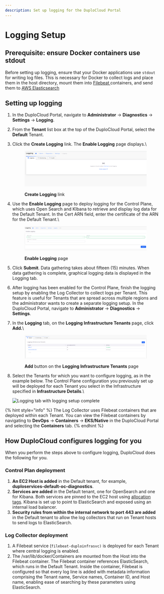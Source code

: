 ```yaml
---
description: Set up logging for the DuploCloud Portal
---
```


# Logging Setup

## Prerequisite: ensure Docker containers use stdout

Before setting up logging, ensure that your Docker applications use `stdout` for writing log files.  This is necessary for Docker to collect logs and place them in the host directory, mount them into [Filebeat ](https://www.elastic.co/beats/filebeat)containers, and send them to [AWS Elasticsearch](https://aws.amazon.com/what-is/elasticsearch/)

## Setting up logging&#x20;

1. In the DuploCloud Portal, navigate to **Administrator** -> **Diagnostics** -> **Settings** -> **Logging**.
2. From the **Tenant** list box at the top of the DuploCloud Portal, select the **Default** Tenant.
3.  Click the **Create Logging** link. The **Enable Logging** page displays.\


    <div align="left">

    <figure><img src="../../../.gitbook/assets/image (2) (2).png" alt=""><figcaption><p><strong>Create Logging</strong> link</p></figcaption></figure>

    </div>


4.  Use the **Enable Logging** page to deploy logging for the Control Plane, which uses Open Search and KIbana to retrieve and display log data for the Default Tenant. In the Cert ARN field, enter the certificate of the ARN for the Default Tenant.\


    <div align="left">

    <figure><img src="../../../.gitbook/assets/image (24).png" alt=""><figcaption><p><strong>Enable Logging</strong> page</p></figcaption></figure>

    </div>


5. Click **Submit**. Data gathering takes about fifteen (15) minutes. When data gathering is complete, graphical logging data is displayed in the Logging tab.&#x20;
6. After logging has been enabled for the Control Plane, finish the logging setup by enabling the Log Collector to collect logs per Tenant. This feature is useful for Tenants that are spread across multiple regions and the administrator wants to create a separate logging setup. In the DuploCloud Portal, navigate to **Administrator** -> **Diagnostics** -> **Settings**. &#x20;
7.  In the **Logging** tab, on the **Logging Infrastructure Tenants** page, click **Add.**\


    <figure><img src="../../../.gitbook/assets/image (1) (4).png" alt=""><figcaption><p><strong>Add</strong> button on the <strong>Logging Infrastructure Tenants</strong> page</p></figcaption></figure>
8.  Select the Tenants for which you want to configure logging, as in the example below. The Control Plane configuration you previously set up will be deployed for each Tenant you select in the Infrastructure specified in **Infrastructure Details**.\


    ![Logging tab with logging setup complete](<../../../.gitbook/assets/image (15) (1) (1).png>)

{% hint style="info" %}
&#x20;The Log Collector uses Filebeat containers that are deployed within each Tenant. You can view the Filebeat containers by navigating to **DevOps** -> **Containers** -> **EKS/Native** in the DuploCloud Portal and selecting the **Containers** tab.
{% endhint %}

## How DuploCloud configures logging for you

When you perform the steps above to configure logging, DuploCloud does the following for you.

### Control Plan deployment

1. **An EC2 Host is added** in the Default tenant, for example, **duploservices-default-oc-diagnostics**.
2. **Services are added** in the Default tenant, one for OpenSearch and one for Kibana. Both services are pinned to the EC2 host using [allocation tags](../../../extras/creating-advanced-functions.md). Kibana is set up to point to ElasticSearch and exposed using an internal load balancer.
3. **Security rules from within the internal network to port 443 are added** in the Default tenant to allow the log collectors that run on Tenant hosts to send logs to ElasticSearch. &#x20;

### Log Collector deployment

1. A Filebeat service (`filebeat-duploinfrasvc)` is deployed for each Tenant where central logging is enabled.&#x20;
2. The /var/lib/docker/Containers are mounted from the Host into the Filebeat container. The Filebeat container references ElasticSearch, which runs in the Default Tenant. Inside the container, Filebeat is configured so that every log line is added with metadata information comprising the Tenant name, Service names, Container ID, and Host name, enabling ease of searching by these parameters using ElasticSearch.   &#x20;
